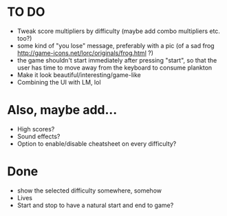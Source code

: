 # TO DO
- Tweak score multipliers by difficulty (maybe add combo multipliers etc. too?)
- some kind of "you lose" message, preferably with a pic (of a sad frog http://game-icons.net/lorc/originals/frog.html ?)
- the game shouldn't start immediately after pressing "start", so that the user has time to move away from the keyboard to consume plankton
- Make it look beautiful/interesting/game-like
- Combining the UI with LM, lol

# Also, maybe add...
- High scores?
- Sound effects?
- Option to enable/disable cheatsheet on every difficulty? 


# Done
- show the selected difficulty somewhere, somehow
- Lives
- Start and stop to have a natural start and end to game? 
